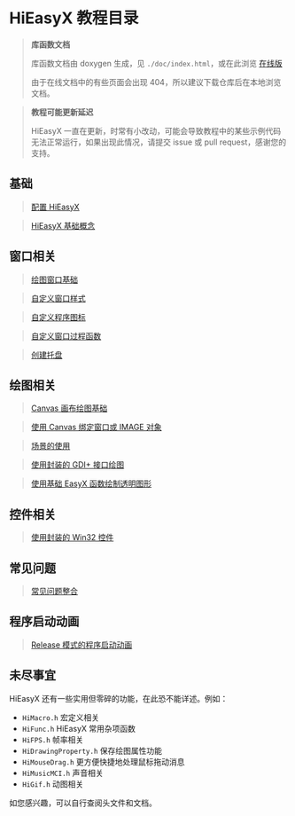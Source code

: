 # HiEasyX 教程目录

> **库函数文档**
>
> 库函数文档由 doxygen 生成，见 `./doc/index.html`，或在此浏览 [在线版](https://zouhuidong.github.io/HiEasyX)
>
> 由于在线文档中的有些页面会出现 404，所以建议下载仓库后在本地浏览文档。

> **教程可能更新延迟**
> 
> HiEasyX 一直在更新，时常有小改动，可能会导致教程中的某些示例代码无法正常运行，如果出现此情况，请提交 issue 或 pull request，感谢您的支持。

## 基础

> [配置 HiEasyX](./setup.md)

> [HiEasyX 基础概念](./basic.md)

## 窗口相关

> [绘图窗口基础](./wnd_basic.md)

> [自定义窗口样式](./wnd_style.md)

> [自定义程序图标](./wnd_icon.md)

> [自定义窗口过程函数](./wnd_proc.md)

> [创建托盘](./wnd_tray.md)

## 绘图相关

> [Canvas 画布绘图基础](./draw_basic.md)

> [使用 Canvas 绑定窗口或 IMAGE 对象](./draw_bind.md)

> [场景的使用](./draw_scene.md)

> [使用封装的 GDI+ 接口绘图](./draw_gdiplus.md)

> [使用基础 EasyX 函数绘制透明图形](./draw_tns.md)

## 控件相关

> [使用封装的 Win32 控件](./ctrl_sys.md)

## 常见问题

> [常见问题整合](./qa.md)

## 程序启动动画

> [Release 模式的程序启动动画](./start_animation.md)

## 未尽事宜

HiEasyX 还有一些实用但零碎的功能，在此恐不能详述。例如：

* `HiMacro.h` 宏定义相关
* `HiFunc.h` HiEasyX 常用杂项函数
* `HiFPS.h` 帧率相关
* `HiDrawingProperty.h` 保存绘图属性功能
* `HiMouseDrag.h` 更方便快捷地处理鼠标拖动消息
* `HiMusicMCI.h` 声音相关
* `HiGif.h` 动图相关

如您感兴趣，可以自行查阅头文件和文档。

